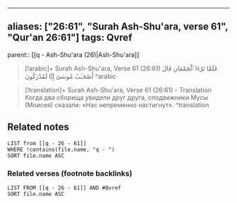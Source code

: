 
---
aliases: ["26:61", "Surah Ash-Shu'ara, verse 61", "Qur'an 26:61"]
tags: Qvref
---

parent:: [[q - Ash-Shu'ara (26)|Ash-Shu'ara]]

> [!arabic]+ Surah Ash-Shu'ara, Verse 61 (26:61)
> <span class="quran-arabic">فَلَمَّا تَرَٰٓءَا ٱلْجَمْعَانِ قَالَ أَصْحَـٰبُ مُوسَىٰٓ إِنَّا لَمُدْرَكُونَ</span>
^arabic

> [!translation]+ Surah Ash-Shu'ara, Verse 61 (26:61) - Translation
> Когда два сборища увидели друг друга, сподвижники Мусы (Моисея) сказали: «Нас непременно настигнут».
^translation



## Related notes
```dataview
LIST from [[q - 26 - 61]]
WHERE !contains(file.name, "q - ")
SORT file.name ASC
```

### Related verses (footnote backlinks)
```dataview
LIST FROM [[q - 26 - 61]] AND #Qvref
SORT file.name ASC
```

